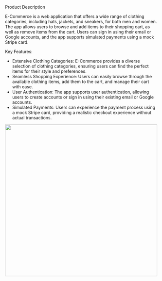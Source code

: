 Product Description

E-Commerce is a web application that offers a wide range of clothing categories, including hats, jackets, and sneakers, for both men and women. The app allows users to browse and add items to their shopping cart, as well as remove items from the cart. Users can sign in using their email or Google accounts, and the app supports simulated payments using a mock Stripe card.

Key Features:

<ul>
  <li>
Extensive Clothing Categories: E-Commerce provides a diverse selection of clothing categories, ensuring users can find the perfect items for their style and preferences.
  </li>
  <li>
Seamless Shopping Experience: Users can easily browse through the available clothing items, add them to the cart, and manage their cart with ease.
  </li>
  <li>
User Authentication: The app supports user authentication, allowing users to create accounts or sign in using their existing email or Google accounts.
  </li>
  <li>
Simulated Payments: Users can experience the payment process using a mock Stripe card, providing a realistic checkout experience without actual transactions.
  </li>
</ul>

<img src="./src/assets/gif.gif" width="500" height="500" />


